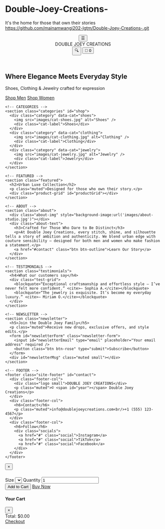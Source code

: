 # Double-Joey-Creations-
It's the home for those that own their stories
https://github.com/mainamwangi202-lgtm/Double-Joey-Creations-.git
<!doctype html>
<html lang="en">
<head>
  <meta charset="utf-8" />
  <meta name="viewport" content="width=device-width,initial-scale=1" />
  <title>Double Joey Creations — Night Luxury</title>
  <meta name="description" content="Double Joey Creations | Shoes, Clothing & Jewelry — Urban Luxe Collection" />
  <link rel="stylesheet" href="styles.css" />
  <link rel="icon" href="images/favicon.png" />
</head>
<body>
  <header class="site-header">
    <div class="topbar">
      <button id="menuBtn" class="icon-btn">☰</button>
      <div class="logo">DOUBLE JOEY CREATIONS</div>
      <div class="icons">
        <button id="searchBtn" class="icon-btn">🔍</button>
        <button id="cartBtn" class="icon-btn">🛒 <span id="cartCount">0</span></button>
      </div>
    </div>
  </header>

  <main id="main">
    <!-- HERO -->
    <section class="hero">
      <div class="hero-image" style="background-image:url('images/hero-night.jpg')"></div>
      <div class="hero-overlay">
        <h1 class="hero-title">Where Elegance Meets Everyday Style</h1>
        <p class="hero-sub">Shoes, Clothing & Jewelry crafted for expression</p>
        <div class="hero-ctas">
          <a href="#shop" class="btn btn-gold">Shop Men</a>
          <a href="#shop" class="btn btn-rose">Shop Women</a>
        </div>
      </div>
    </section>

    <!-- CATEGORIES -->
    <section class="categories" id="shop">
      <div class="category" data-cat="shoes">
        <img src="images/cat-shoes.jpg" alt="Shoes" />
        <div class="cat-label">Shoes</div>
      </div>
      <div class="category" data-cat="clothing">
        <img src="images/cat-clothing.jpg" alt="Clothing" />
        <div class="cat-label">Clothing</div>
      </div>
      <div class="category" data-cat="jewelry">
        <img src="images/cat-jewelry.jpg" alt="Jewelry" />
        <div class="cat-label">Jewelry</div>
      </div>
    </section>

    <!-- FEATURED -->
    <section class="featured">
      <h2>Urban Luxe Collection</h2>
      <p class="muted">Designed for those who own their story.</p>
      <div class="product-grid" id="productGrid"></div>
    </section>

    <!-- ABOUT -->
    <section class="about">
      <div class="about-img" style="background-image:url('images/about-studio.jpg')"></div>
      <div class="about-text">
        <h3>Crafted for Those Who Dare to Be Distinct</h3>
        <p>At Double Joey Creations, every stitch, shine, and silhouette tells a story of ambition and authenticity. We blend urban edge with couture sensibility — designed for both men and women who make fashion a statement.</p>
        <a href="#contact" class="btn btn-outline">Learn Our Story</a>
      </div>
    </section>

    <!-- TESTIMONIALS -->
    <section class="testimonials">
      <h4>What our customers say</h4>
      <div class="test-grid">
        <blockquote>“Exceptional craftsmanship and effortless style — I’ve never felt more confident.” <cite>— Sophia A.</cite></blockquote>
        <blockquote>“The jewelry is exquisite. It’s become my everyday luxury.” <cite>— Miriam O.</cite></blockquote>
      </div>
    </section>

    <!-- NEWSLETTER -->
    <section class="newsletter">
      <h5>Join the Double Joey Family</h5>
      <p class="muted">Receive new drops, exclusive offers, and style edits.</p>
      <form id="newsletterForm" class="newsletter-form">
        <input id="newsletterEmail" type="email" placeholder="Your email address" required />
        <button class="btn btn-rose" type="submit">Subscribe</button>
      </form>
      <div id="newsletterMsg" class="muted small"></div>
    </section>

    <!-- FOOTER -->
    <footer class="site-footer" id="contact">
      <div class="footer-col">
        <div class="logo small">DOUBLE JOEY CREATIONS</div>
        <p class="muted">© <span id="year"></span> Double Joey Creations</p>
      </div>
      <div class="footer-col">
        <h6>Contact</h6>
        <p class="muted">info@doublejoeycreations.com<br/>+1 (555) 123-4567</p>
      </div>
      <div class="footer-col">
        <h6>Follow</h6>
        <div class="socials">
          <a href="#" class="social">Instagram</a>
          <a href="#" class="social">TikTok</a>
          <a href="#" class="social">Facebook</a>
        </div>
      </div>
    </footer>
  </main>

  <!-- PRODUCT MODAL -->
  <div id="productModal" class="modal hidden">
    <div class="modal-content">
      <button id="closeModal" class="close">×</button>
      <div class="modal-grid">
        <div class="modal-img" id="modalImg"></div>
        <div class="modal-info">
          <h3 id="modalTitle"></h3>
          <p id="modalPrice" class="price"></p>
          <p id="modalDesc"></p>
          <label for="sizeSelect">Size</label>
          <select id="sizeSelect"></select>
          <label for="qty">Quantity</label>
          <input id="qty" type="number" min="1" value="1" />
          <div class="modal-actions">
            <button id="addToCart" class="btn btn-gold">Add to Cart</button>
            <a href="checkout.html" id="buyNow" class="btn btn-rose">Buy Now</a>
          </div>
        </div>
      </div>
    </div>
  </div>

  <!-- CART SLIDEOUT -->
  <div id="cartSlide" class="cart hidden">
    <div class="cart-header"><h4>Your Cart</h4><button id="closeCart" class="close">×</button></div>
    <div id="cartItems" class="cart-items"></div>
    <div class="cart-footer">
      <div class="cart-total">Total: <span id="cartTotal">$0.00</span></div>
      <a href="checkout.html" class="btn btn-gold">Checkout</a>
    </div>
  </div>

  <script src="app.js"></script>
</body>
</html>
